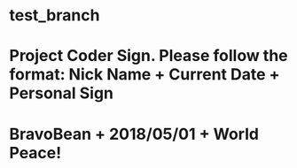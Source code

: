 # test_branch
# Project Coder Sign. Please follow the format: Nick Name + Current Date + Personal Sign
# BravoBean + 2018/05/01 + World Peace!